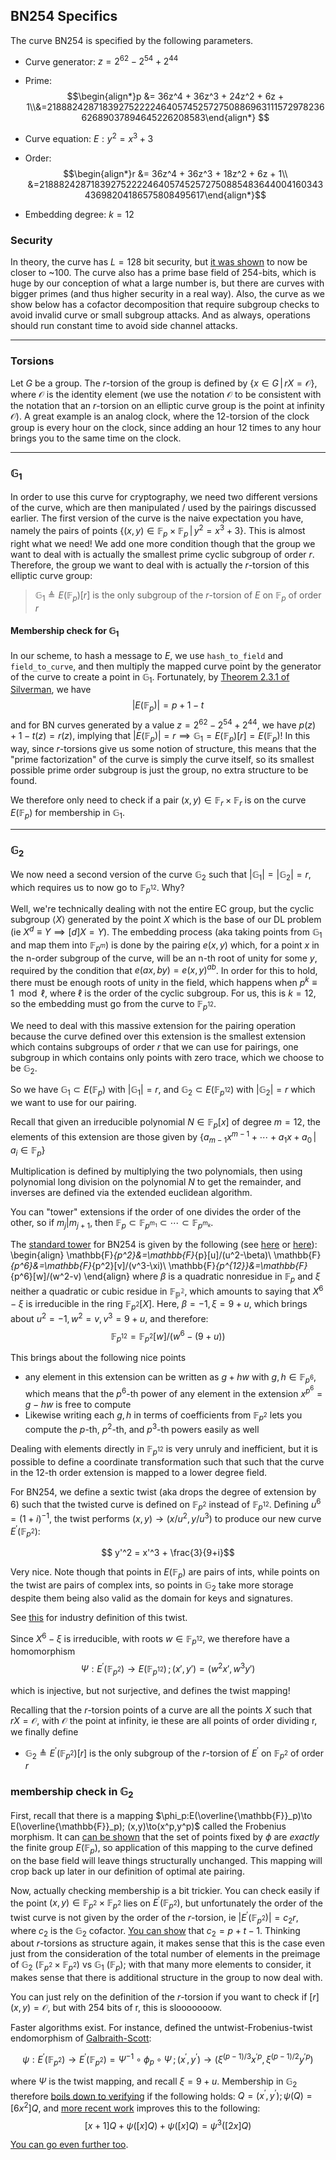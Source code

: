 ## BN254 Specifics

The curve BN254 is specified by the following parameters.

- Curve generator: $z = 2^{62} - 2^{54} + 2^{44}$
- Prime: $$\begin{align*}p &= 36z^4 + 36z^3 + 24z^2 + 6z + 1\\&=21888242871839275222246405745257275088696311157297823662689037894645226208583\end{align*} $$
- Curve equation: $E: y^2 = x^3 + 3$
- Order: $$\begin{align*}r &= 36z^4 + 36z^3 + 18z^2 + 6z + 1\\
&=21888242871839275222246405745257275088548364400416034343698204186575808495617\end{align*}$$

- Embedding degree: $k=12$

### Security

In theory, the curve has $L=128$ bit security, but [it was shown](https://eprint.iacr.org/2015/1027.pdf) to now be closer to ~100. The curve also has a prime base field of 254-bits, which is huge by our conception of what a large number is, but there are curves with bigger primes (and thus higher security in a real way). Also, the curve as we show below has a cofactor decomposition that require subgroup checks to avoid invalid curve or small subgroup attacks. And as always, operations should run constant time to avoid side channel attacks.

---

### Torsions

Let $G$ be a group. The $r$-torsion of the group is defined by $\{x\in G\,|\, rX=\mathcal{O}\}$, where $\mathcal{O}$ is the identity element (we use the notation $\mathcal{O}$ to be consistent with the notation that an $r$-torsion on an elliptic curve group is the point at infinity $\mathcal{O}$). A great example is an analog clock, where the 12-torsion of the clock group is every hour on the clock, since adding an hour 12 times to any hour brings you to the same time on the clock.

---

### $\mathbb{G}_1$

In order to use this curve for cryptography, we need two different versions of the curve, which are then manipulated / used by the pairings discussed earlier. The first version of the curve is the naive expectation you have, namely the pairs of points $\{(x,y)\in\mathbb{F}_p\times\mathbb{F}_p\,|\, y^2=x^3+3\}$. This is almost right what we need! We add one more condition though that the group we want to deal with is actually the smallest prime cyclic subgroup of order $r$. Therefore, the group we want to deal with is actually the $r$-torsion of this elliptic curve group:

> $\mathbb{G}_1\triangleq E(\mathbb{F}_p)[r]$ is the only subgroup of the $r$-torsion of $E$ on $\mathbb{F}_p$ of order $r$

#### Membership check for $\mathbb{G}_1$

In our scheme, to hash a message to $E$, we use `hash_to_field` and `field_to_curve`, and then multiply the mapped curve point by the generator of the curve to create a point in $\mathbb{G}_1$. Fortunately, by [Theorem 2.3.1 of Silverman](https://link.springer.com/book/10.1007/978-0-387-09494-6), we have 
$$ |E(\mathbb{F}_p)|=p+1-t$$
and for BN curves generated by a value $z=2^{62}-2^{54}+2^{44}$, we have $p(z)+1-t(z)=r(z)$, implying that $|E(\mathbb{F}_p)|=r\implies \mathbb{G}_1 = E(\mathbb{F}_p)[r]=E(\mathbb{F}_p)$! In this way, since $r$-torsions give us some notion of structure, this means that the "prime factorization" of the curve is simply the curve itself, so its smallest possible prime order subgroup is just the group, no extra structure to be found.

We therefore only need to check if a pair $(x,y)\in\mathbb{F}_r\times\mathbb{F}_r$ is on the curve $E(\mathbb{F}_p)$ for membership in $\mathbb{G}_1$. 

---

<!-- #region -->
### $\mathbb{G}_2$

We now need a second version of the curve $\mathbb{G}_2$ such that $|\mathbb{G}_1|=|\mathbb{G}_2|=r$, which requires us to now go to $\mathbb{F}_{p^{12}}$. Why?

Well, we're technically dealing with not the entire EC group, but the cyclic subgroup $\langle X\rangle$ generated by the point $X$ which is the base of our DL problem (ie $X^d\equiv Y\implies [d]X = Y$). The embedding process (aka taking points from $\mathbb{G}_1$ and map them into $\mathbb{F}_{p^m}$) is done by the pairing $e(x, y)$ which, for a point $x$ in the n-order subgroup of the curve, will be an n-th root of unity for some $y$, required by the condition that $e(ax, by)=e(x,y)^{ab}$. In order for this to hold, there must be enough roots of unity in the field, which happens when $p^k\equiv 1\mod \ell$, where $\ell$ is the order of the cyclic subgroup. For us, this is $k=12$, so the embedding must go from the curve to $\mathbb{F}_{p^{12}}$. 

We need to deal with this massive extension for the pairing operation because the curve defined over this extension is the smallest extension which contains subgroups of order $r$ that we can use for pairings, one subgroup in which contains only points with zero trace, which we choose to be $\mathbb{G}_2$.

So we have $\mathbb{G}_1\subset E(\mathbb{F}_p)$ with $|\mathbb{G}_1|=r$, and $\mathbb{G}_2\subset E(\mathbb{F}_{p^{12}})$ with $|\mathbb{G}_2|=r$ which we want to use for our pairing.

Recall that given an irreducible polynomial $N \in \mathbb{F}_p[x]$ of degree $m=12$, the elements of this extension are those given by $\{a_{m-1}x^{m-1}+\cdots+a_1x+a_0 \,|\, a_i\in \mathbb{F}_p\}$

Multiplication is defined by multiplying the two polynomials, then using polynomial long division on the polynomial $N$ to get the remainder, and inverses are defined via the extended euclidean algorithm. 

You can "tower" extensions if the order of one divides the order of the other, so if $m_j | m_{j+1}$, then $\mathbb{F}_p \subset \mathbb{F}_{p^{m_1}}\subset\cdots\subset \mathbb{F}_{p^{m_k}}$.

The [standard tower](https://eprint.iacr.org/2010/354.pdf) for BN254 is given by the following (see [here](https://github.com/ethereum/py_pairing/blob/master/py_ecc/bn128/bn128_field_elements.py) or [here](https://github.com/arkworks-rs/algebra/tree/master/curves/bn254/src/fields)):
\begin{align}
\mathbb{F}_{p^2}&=\mathbb{F}_{p}[u]/(u^2-\beta)\\
\mathbb{F}_{p^6}&=\mathbb{F}_{p^2}[v]/(v^3-\xi)\\
\mathbb{F}_{p^{12}}&=\mathbb{F}_{p^6}[w]/(w^2-v)
\end{align}
where $\beta$ is a quadratic nonresidue in $\mathbb{F}_p$ and $\xi$ neither a quadratic or cubic residue in $\mathbb{F_{p^2}}$, which amounts to saying that $X^6-\xi$ is irreducible in the ring $\mathbb{F}_{p^2}[X]$. Here, $\beta=-1,\xi=9+u$, which brings about $u^2=-1, w^2=v, v^3=9+u$, and therefore:
$$\mathbb{F}_{p^{12}} = \mathbb{F}_{p^2}[w]/(w^6-(9+u))$$

This brings about the following nice points
- any element in this extension can be written as $g+hw$ with $g,h\in\mathbb{F}_{p^6}$, which means that the $p^6$-th power of any element in the extension $x^{p^6}=g-hw$ is free to compute
- Likewise writing each $g,h$ in terms of coefficients from $\mathbb{F}_{p^2}$ lets you compute the $p$-th, $p^2$-th, and $p^3$-th powers easily as well


Dealing with elements directly in $\mathbb{F}_{p^{12}}$ is very unruly and inefficient, but it is possible to define a coordinate transformation such that such that the curve in the 12-th order extension is mapped to a lower degree field. 

For BN254, we define a sextic twist (aka drops the degree of extension by 6) such that the twisted curve is defined on $\mathbb{F}_{p^2}$ instead of $\mathbb{F}_{p^{12}}$. Defining $u^6=(1+i)^{-1}$, the twist performs $(x,y)\to(x/u^2,y/u^3)$ to produce our new curve $E^\prime(\mathbb{F}_{p^2})$:

$$ y'^2 = x'^3 + \frac{3}{9+i}$$

Very nice. Note though that points in $E(\mathbb{F}_p)$ are pairs of ints, while points on the twist are pairs of complex ints, so points in $\mathbb{G}_2$ take more storage despite them being also valid as the domain for keys and signatures.

See [this](https://eips.ethereum.org/EIPS/eip-197) for industry definition of this twist.

Since $X^6-\xi$ is irreducible, with roots $w\in\mathbb{F}_{p^{12}}$, we therefore have a homomorphism
$$\Psi:E^\prime(\mathbb{F}_{p^2})\to E(\mathbb{F}_{p^{12}})\,;\,(x',y') = (w^2x', w^3y')$$

which is injective, but not surjective, and defines the twist mapping!

Recalling that the $r$-torsion points of a curve are all the points $X$ such that $rX=\mathcal{O}$, with $\mathcal{O}$ the point at infinity, ie these are all points of order dividing r, we finally define

- $\mathbb{G}_2\triangleq E^\prime(\mathbb{F}_{p^2})[r]$ is the only subgroup of the $r$-torsion of $E^\prime$ on $\mathbb{F}_{p^2}$ of order $r$

### membership check in $\mathbb{G}_2$

First, recall that there is a mapping $\phi_p:E(\overline{\mathbb{F}}_p)\to E(\overline{\mathbb{F}}_p); (x,y)\to(x^p,y^p)$ called the Frobenius morphism. It can [can be shown](https://link.springer.com/book/10.1007/978-0-387-09494-6) that the set of points fixed by $\phi$ are *exactly* the finite group $E(\mathbb{F}_p)$, so application of this mapping to the curve defined on the base field will leave things structurally unchanged. This mapping will crop back up later in our definition of optimal ate pairing.

Now, actually checking membership is a bit trickier. You can check easily if the point $(x,y)\in\mathbb{F}_{p^2}\times\mathbb{F}_{p^2}$ lies on $E^\prime(\mathbb{F}_{p^2})$, but unfortunately the order of the twist curve is not given by the order of the $r$-torsion, ie $|E^\prime(\mathbb{F}_{p^2})|=c_2r$, where $c_2$ is the $\mathbb{G}_2$ cofactor. [You can show](https://hackmd.io/@jpw/bn254#mathbb-G_2-order) that $c_2=p+t-1$. Thinking about $r$-torsions as structure again, it makes sense that this is the case even just from the consideration of the total number of elements in the preimage of $\mathbb{G}_2$ ($\mathbb{F}_{p^2}\times\mathbb{F}_{p^2}$) vs $\mathbb{G}_1$ ($\mathbb{F}_p$); with that many more elements to consider, it makes sense that there is additional structure in the group to now deal with. 

You can just rely on the definition of the $r$-torsion if you want to check if $[r](x,y)=\mathcal{O}$, but with 254 bits of r, this is slooooooow.

Faster algorithms exist. For instance, defined the untwist-Frobenius-twist endomorphism of [Galbraith-Scott](https://eprint.iacr.org/2008/117.pdf):

$$\psi:E^\prime(\mathbb{F}_{p^2})\to E^\prime(\mathbb{F}_{p^2}) = \Psi^{-1}\circ\phi_p\circ \Psi\,;\, (x^\prime, y^\prime)\to (\xi^{(p-1)/3}x^{\prime p}, \xi^{(p-1)/2}y^{\prime p})$$

where $\Psi$ is the twist mapping, and recall $\xi=9+u$. Membership in $\mathbb{G}_2$ therefore [boils down to verifying](https://eprint.iacr.org/2022/352.pdf) if the following holds: $Q=(x^\prime, y^\prime); \psi(Q)=[6x^2]Q$, and [more recent work](https://eprint.iacr.org/2022/348.pdf) improves this to the following:
$$[x+1]Q + \psi([x]Q) + \psi([x]Q) = \psi^3([2x]Q)$$

[You can go even further too](https://eprint.iacr.org/2022/352.pdf).
<!-- #endregion -->
